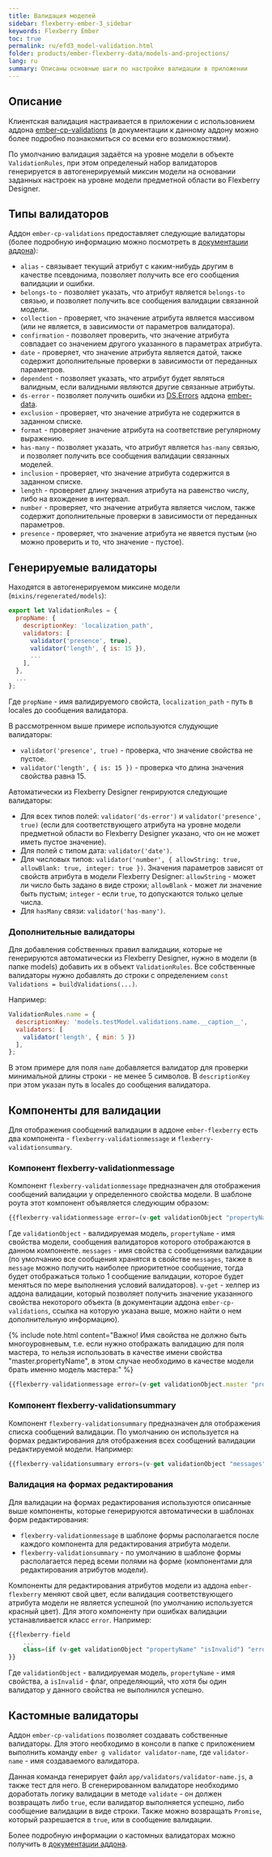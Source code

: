 ```yaml
---
title: Валидация моделей
sidebar: flexberry-ember-3_sidebar
keywords: Flexberry Ember
toc: true
permalink: ru/efd3_model-validation.html
folder: products/ember-flexberry-data/models-and-projections/
lang: ru
summary: Описаны основные шаги по настройке валидации в приложении
---
```


## Описание

Клиентская валидация настраивается в приложении с использовнием аддона [ember-cp-validations](https://github.com/offirgolan/ember-cp-validations) (в документации к данному аддону можно более подробно познакомиться со всеми его возможностями).

По умолчанию валидация задаётся на уровне модели в объекте `ValidationRules`, при этом определеный набор валидаторов генерируется в автогенерируемый миксин модели на основании заданных настроек на уровне модели предметной области во Flexberry Designer.

## Типы валидаторов

Аддон `ember-cp-validations` предоставляет следующие валидаторы (более подробную информацию можно посмотреть в [документации аддона](https://rawgit.com/offirgolan/ember-cp-validations/c4123c983e54f24dd790ffa1bad66cfdf2f47ec6/docs/modules/Validators.html)):

* `alias` - связывает текущий атрибут с каким-нибудь другим в качестве псевдонима, позволяет получить все его сообщения валидации и ошибки.
* `belongs-to` - позволяет указать, что атрибут является `belongs-to` связью, и позволяет получить все сообщения валидации связанной модели.
* `collection` - проверяет, что значение атрибута является массивом (или не является, в зависимости от параметров валидатора).
* `confirmation` - позволяет проверить, что значение атрибута совпадает со значением другого указанного в параметрах атрибута.
* `date` - проверяет, что значение атрибута является датой, также содержит дополнительные проверки в зависимости от переданных параметров.
* `dependent` - позволяет указать, что атрибут будет являться валидным, если валидными являются другие связанные атрибуты.
* `ds-error` - позволяет получить ошибки из [DS.Errors](https://api.emberjs.com/ember-data/3.1/classes/DS.Errors) аддона [ember-data](https://api.emberjs.com/ember-data/3.1).
* `exclusion` - проверяет, что значение атрибута не содержится в заданном списке.
* `format` - проверяет значение атрибута на соответствие регулярному выражению.
* `has-many` - позволяет указать, что атрибут является `has-many` связью, и позволяет получить все сообщения валидации связанных моделей.
* `inclusion` - проверяет, что значение атрибута содержится в заданном списке.
* `length` - проверяет длину значения атрибута на равенство числу, либо на вхождение в интервал.
* `number` - проверяет, что значение атрибута является числом, также содержит дополнительные проверки в зависимости от переданных параметров.
* `presence` - проверяет, что значение атрибута не явяется пустым (но можно проверить и то, что значение - пустое).

## Генерируемые валидаторы

Находятся в автогенерируемом миксине модели (`mixins/regenerated/models`):

```javascript
export let ValidationRules = {
  propName: {
    descriptionKey: 'localization_path',
    validators: [
      validator('presence', true),
      validator('length', { is: 15 }),
      ...
    ],
  },
  ...
};
```

Где `propName` - имя валидируемого свойста, `localization_path` - путь в locales до сообщения валидатора.

В рассмотренном выше примере используются слудующие валидаторы:

* `validator('presence', true)` - проверка, что значение свойства не пустое.
* `validator('length', { is: 15 })` - проверка что длина значения свойства равна 15.

Автоматически из Flexberry Designer генрируются следующие валидаторы:

* Для всех типов полей: `validator('ds-error')` и `validator('presence', true)` (если для соответствующего атрибута на уровне модели предметной области во Flexberry Designer указано, что он не может иметь пустое значение).
* Для полей с типом дата: `validator('date')`.
* Для числовых типов: `validator('number', { allowString: true, allowBlank: true, integer: true })`. Значения параметров зависят от свойств атрибута в модели Flexberry Designer: `allowString` - может ли число быть задано в виде строки; `allowBlank` - может ли значение быть пустым; `integer` - если `true`, то допускаются только целые числа.
* Для `hasMany` связи: `validator('has-many')`.

### Дополнительные валидаторы

Для добавления собственных правил валидации, которые не генерируются автоматически из Flexberry Designer, нужно в модели (в папке models) добавить их в объект `ValidationRules`.
Все собственные валидаторы нужно добавлять до строки с определением `const Validations = buildValidations(...)`.

Например:

```javascript
ValidationRules.name = {
  descriptionKey: 'models.testModel.validations.name.__caption__',
  validators: [
    validator('length', { min: 5 })
  ],
};
```

В этом примере для поля `name` добавляется валидатор для проверки минимальной длины строки - не менее 5 символов. В `descriptionKey` при этом указан путь в locales до сообщения валидатора.

## Компоненты для валидации

Для отображения сообщений валидации в аддоне `ember-flexberry` есть два компонента - `flexberry-validationmessage` и `flexberry-validationsummary`.

### Компонент flexberry-validationmessage

Компонент `flexberry-validationmessage` предназначен для отображения сообщений валидации у определенного свойства модели. В шаблоне роута этот компонент объявляется следующим образом:

```javascript
{{flexberry-validationmessage error=(v-get validationObject "propertyName" "messages")}}
```

Где `validationObject` - валидируемая модель, `propertyName` - имя свойства модели, сообщения валидаторов которого отображаются в данном компоненте. `messages` - имя свойства с сообщениями валидации (по умолчанию все сообщения хранятся в свойстве `messages`, также в `message` можно получить наиболее приоритетное сообщение, тогда будет отображаться только 1 сообщение валидации, которое будет меняться по мере выполнения условий валидаторов). `v-get` - хелпер из аддона валидации, который позволяет получить значение указанного свойства некоторого объекта (в документации аддона `ember-cp-validations`, ссылка на которую указана выше, можно найти о нем дополнительную информацию).

{% include note.html content="Важно! Имя свойства не должно быть многоуровневым, т.е. если нужно отображать валидацию для поля мастера, то нельзя использовать в качестве имени свойства \"master.propertyName\", в этом случае необходимо в качестве модели брать именно модель мастера:" %}

```javascript
{{flexberry-validationmessage error=(v-get validationObject.master "propertyName" "messages")}}
```

### Компонент flexberry-validationsummary

Компонент `flexberry-validationsummary` предназначен для отображения списка сообщений валидации. По умолчанию он используется на формах редактирования для отображения всех сообщений валидации редактируемой модели. Например:

```javascript
{{flexberry-validationsummary errors=(v-get validationObject "messages")}}
```

### Валидация на формах редактирования

Для валидации на формах редактирования используются описанные выше компоненты, которые генерируются автоматически в шаблонах форм редактирования:

* `flexberry-validationmessage` в шаблоне формы располагается после каждого компонента для редактирования атрибута модели.
* `flexberry-validationsummary` - по умолчанию в шаблоне формы располагается перед всеми полями на форме (компонентами для редактирования атрибутов модели).

Компоненты для редактирования атрибутов модели из аддона `ember-flexberry` меняют свой цвет, если валидация соответствующего атрибута модели не является успешной (по умолчанию используется красный цвет). Для этого компоненту при ошибках валидации устанавливается класс `error`. Например:

```javascript
{{flexberry-field
    ...
    class=(if (v-get validationObject "propertyName" "isInvalid") "error")
}}
```

Где `validationObject` - валидируемая модель, `propertyName` - имя свойства, а `isInvalid` - флаг, определяющий, что хотя бы один валидатор у данного свойства не выполнился успешно.

## Кастомные валидаторы

Аддон `ember-cp-validations` позволяет создавать собственные валидаторы. Для этого необходимо в консоли в папке с приложением выполнить команду `ember g validator validator-name`, где `validator-name` - имя создаваемого валидатора.

Данная команда генерирует файл `app/validators/validator-name.js`, а также тест для него. В сгенерированном валидаторе необходимо доработать логику валидации в методе `validate` - он должен возвращать либо `true`, если валидатор выполняется успешно, либо сообщение валидации в виде строки. Также можно возвращать `Promise`, который разрешается в `true`, или в сообщение валидации.

Более подробную информации о кастомных валидаторах можно получить в [документации аддона](https://rawgit.com/offirgolan/ember-cp-validations/c4123c983e54f24dd790ffa1bad66cfdf2f47ec6/docs/classes/Custom.html).